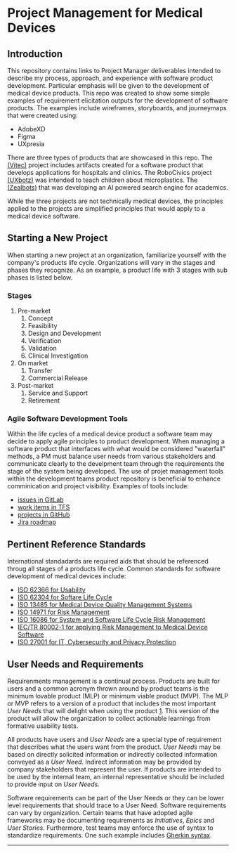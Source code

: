 # Project Management for Medical Devices

## Introduction

This repository contains links to Project Manager deliverables intended to describe my process, approach, and experience with software product development. Particular emphasis will be given to the development of medical device products. This repo was created to show some simple examples of requirement elicitation outputs for the development of software products. The examples include wireframes, storyboards, and journeymaps that were created using:

- AdobeXD
- Figma
- UXpresia

There are three types of products that are showcased in this repo. The [(Vitec)](./Vitec) project includes artifacts created for a software product that develops applications for hospitals and clinics. The RoboCivics project [(UXbotz)](./UXbotz) was intended to teach children about microplastics. The  [(Zealbots)](./ZealBots) that was developing an AI powered search engine for academics. 

While the three projects are not technically medical devices, the principles applied to the projects are simplified principles that would apply to a medical device software. 

## Starting a New Project

When starting a new project at an organization, familiarize yourself with the company's products life cycle. Organizations will vary in the stages and phases they recognize. As an example, a product life with 3 stages with sub phases is listed below.

### Stages
1. Pre-market
    1. Concept
    1. Feasibility
    1. Design and Development
    1. Verification
    1. Validation
    1. Clinical Investigation
1. On market
    1. Transfer
    1. Commercial Release
1. Post-market
    1. Service and Support
    1. Retirement

### Agile Software Development Tools

Within the life cycles of a medical device product a software team may decide to apply agile principles to product development. When managing a software product that interfaces with what would be considered "waterfall" methods, a PM must balance user needs from various stakeholders and communicate clearly to the develpment team through the requirements the stage of the system being developed. The use of projet management tools within the development teams product repository is beneficial to enhance comminication and project visibility. Examples of tools include:
- [issues in GitLab](https://docs.gitlab.com/ee/user/project/issues/)
- [work items in TFS](https://docs.microsoft.com/en-us/azure/devops/cross-service/manage-requirements?view=azure-devops&tabs=agile-process)
- [projects in GitHub](https://docs.github.com/en/issues/planning-and-tracking-with-projects/learning-about-projects/about-projects)
- [Jira roadmap](https://www.atlassian.com/software/jira/features/roadmaps)


## Pertinent Reference Standards

International standadards are required aids that should be referenced throug all stages of a products life cycle. Common standards for software development of medical devices include:

- [ISO 62366 for Usability](https://www.iso.org/obp/ui/#iso:std:iec:62366:-1:ed-1:v1:en)
- [ISO 62304 for Softare Life Cycle](https://www.iso.org/obp/ui/#iso:std:iec:62304:ed-1:v1:en)
- [ISO 13485 for Medical Device Quality Management Systems](https://www.iso.org/obp/ui/#iso:std:iso:13485:ed-3:v1:en)
- [ISO 14971 for Risk Management](https://www.iso.org/obp/ui/#iso:std:iso:13485:ed-3:v1:en)
- [ISO 16086 for System and Software Life Cycle Risk Management](https://www.iso.org/obp/ui/#iso:std:iso-iec-ieee:16085:ed-1:v1:en)
- [IEC/TR 80002-1 for applying Risk Management to Medical Device Software](https://www.iso.org/obp/ui/#iso:std:iec:tr:80002:-1:ed-1:v1:en)
- [ISO 27001 for IT, Cybersecurity and Privacy Protection](https://www.iso.org/obp/ui/#iso:std:iso-iec:27013:ed-3:v1:en)

## User Needs and Requirements

Requirenments management is a continual process. Products are built for users and a common acronym thrown around by product teams is the minimum lovable product (MLP) or minimum viable product (MVP). The MLP or MVP refers to a version of a product that includes the most important *User Needs* that will delight when using the product [1](prodcuct-school). This version of the product will allow the organization to collect actionable learnings from formative usability tests.

All products have users and *User Needs* are a special type of requirement that describes what the users want from the product. *User Needs* may be based on directly solicited information or indirectly collected information conveyed as a *User Need*. Indirect information may be provided by company stakeholders that represent the user. If products are intended to be used by the internal team, an internal representative should be included to provide input on *User Needs.*  

Software requirements can be part of the User Needs or they can be lower level requirements that should trace to a User Need. Software requirements can vary by organization. Certain teams that have adopted agile frameworks may be documenting requirements as *Initiatives*, *Epics* and *User Stories*. Furthermore, test teams may enforce the use of syntax to standardize requirements. One such example includes [Gherkin syntax](https://cucumber.io/docs/gherkin/reference/).

---
[prodcuct-school]: https://productschool.com/blog/product-management-2/minimum-lovable-product/ "product school"
